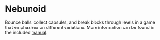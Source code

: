 # Nebunoid

Bounce balls, collect capsules, and break blocks through levels in a game that emphasizes on different variations. More information can be found in the included [manual](manual.md).
